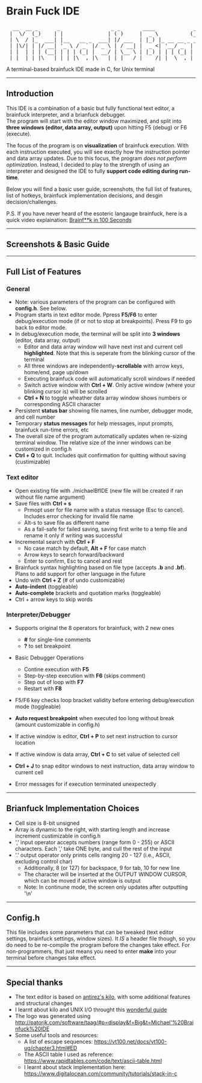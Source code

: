 # Brain Fuck IDE
<pre>
  __  __ _      _                _ _       ____            _        __            _      _____ _____  ______ 
 |  \/  (_)    | |              | ( )     |  _ \          (_)      / _|          | |    |_   _|  __ \|  ____|
 | \  / |_  ___| |__   __ _  ___| |/ ___  | |_) |_ __ __ _ _ _ __ | |_ _   _  ___| | __   | | | |  | | |__   
 | |\/| | |/ __| '_ \ / _` |/ _ \ | / __| |  _ <| '__/ _` | | '_ \|  _| | | |/ __| |/ /   | | | |  | |  __|  
 | |  | | | (__| | | | (_| |  __/ | \__ \ | |_) | | | (_| | | | | | | | |_| | (__|   <   _| |_| |__| | |____ 
 |_|  |_|_|\___|_| |_|\__,_|\___|_| |___/ |____/|_|  \__,_|_|_| |_|_|  \__,_|\___|_|\_\ |_____|_____/|______| (v1.0)
</pre>                                                                                                        
                                                                                                         

A terminal-based brainfuck IDE made in C, for Unix terminal

-----------------------------------------------------------------------------------------------------------------------------------------------------------------------
## Introduction

This IDE is a combination of a basic but fully functional text editor, a brainfuck interpreter, and a brianfuck debugger.\
The program will start with the editor window maximized, and split into **three windows (editor, data array, output)** upon hitting F5 (debug) or F6 (execute). 

The focus of the program is on **visualization** of brainfuck execution. With each instruction executed, you will see exactly how the instruction pointer and data array updates. 
Due to this focus, the program *does not perform optimization*. Instead, I decided to play to the strength of using an interpreter and designed the IDE to fully **support code editing during run-time**. 

Below you will find a basic user guide, screenshots, the full list of features, list of hotkeys, brainfuck implementation decisions, and desgin decision/challenges. 

P.S. If you have never heard of the esoteric langauge brainfuck, here is a quick video explaination: [Brainf**k in 100 Seconds](https://www.youtube.com/watch?v=hdHjjBS4cs8)

-----------------------------------------------------------------------------------------------------------------------------------------------------------
## Screenshots & Basic Guide


-----------------------------------------------------------------------------------------------------------------------------------------------------------------------
## Full List of Features

### General
- Note: various parameters of the program can be configured with **config.h**. See below.
- Program starts in text editor mode. Ppress **F5/F6** to enter debug/execution mode (if or not to stop at breakpoints). Press F9 to go back to editor mode.
- In debug/execution mode, the terminal will be split into **3 windows** (editor, data array, output)
	- Editor and data array window will have next inst and current cell **highlighted**. Note that this is seperate from the blinking cursor of the terminal
	- All three windows are independently-**scrollable** with arrow keys, home/end, page up/down
	- Executing brainfuck code will automatically scroll windows if needed
	- Switch active window with **Ctrl + W**. Only active window (where your blinking cursor is) will be scrolled
	- **Ctrl + N** to toggle wheather data array window shows numbers or corresponding ASCII character
- Persistent **status bar** showing file names, line number, debugger mode, and cell number
- Temporary **status messages** for help messages, input prompts, brainfuck run-time errors, etc
- The overall size of the program automatically updates when re-sizing terminal window. The relative size of the inner windows can be customized in config.h
- **Ctrl + Q** to quit. Includes quit confirmation for quitting without saving (custimizable)

### Text editor
- Open existing file with ./michaelBfIDE <fiel name> (new file will be created if ran without file name argument)
- Save files with **Ctrl + s**
	- Prmopt user for file name with a status message (Esc to cancel). Includes error checking for invalid file name
	- Alt-s to save file as different name
	- As a fail-safe for failed saving, saving first write to a temp file and rename it only if writing was successful
- Incremental search with **Ctrl + F**
	- No case match by default, **Alt + F** for case match
	- Arrow keys to search forward/backward
	- Enter to confirm, Esc to cancel and rest
- Brainfuck syntax highlighting based on file type (accepts **.b** and **.bf**). Plans to add support for other language in the future
- Undo with **Ctrl + Z** (# of undo customizable)
- **Auto-indent** (toggleable)
- **Auto-complete** brackets and quotation marks (toggleable)
- Ctrl + arrow keys to skip words

### Interpreter/Debugger
- Supports original the 8 operators for brainfuck, with 2 new ones
	- **\#** for single-line comments
	- **?** to set breakpoint

- Basic Debugger Operations
	- Contine execution with **F5**
	- Step-by-step execution with **F6** (skips comment)
	- Step out of loop with **F7**
	- Restart with **F8**

- F5/F6 key checks loop bracket validity before entering debug/execution mode (toggleable)
- **Auto request breakpoint** when executed too long without break (amount customizable in config.h) 
- If active window is editor, **Ctrl + P** to set next instruction to cursor location
- If active window is data array, **Ctrl + C** to set value of selected cell
- **Ctrl + J** to snap editor windows to next instruction, data array window to current cell
- Error messages for if execution terminated unexpectedly

-----------------------------------------------------------------------------------------------------------------------------------------------------------------------
## Brianfuck Implementation Choices

- Cell size is 8-bit unsigned
- Array is dynamic to the right, with starting length and increase increment custimizable in config.h
- ',' input operator accepts numbers (range form 0 - 255) or ASCII characters. Each ',' take ONE byte, and cull the rest of the input
- '.' output operator only prints cells ranging 20 - 127 (i.e., ASCII, excluding control char)
	- Additionally, 8 (or 127) for backspace, 9 for tab, 10 for new line
	- The character will be inserted at the OUTPUT WINDOW CURSOR, which can be moved if active window is output
	- Note: In continune mode, the screen only updates after outputting '\n'

-----------------------------------------------------------------------------------------------------------------------------------------------------------
## Config.h

This file includes some parameters that can be tweaked (text editor settings, brainfuck settings, window sizes).
It *IS* a header file though, so you do need to be re-compile the program before the changes take effect.
For non-programmers, that just means you need to enter **make** into your terminal before changes take effect.
 
-----------------------------------------------------------------------------------------------------------------------------------------------------------------------
## Special thanks

- The text editor is based on [antirez's kilo](http://antirez.com/news/108), with some additional features and structural changes
- I learnt about kilo and UNIX I/O throught this [wonderful guide](https://viewsourcecode.org/snaptoken/kilo/index.html)
- The logo was generated using http://patorjk.com/software/taag/#p=display&f=Big&t=Michael'%20Brainfuck%20IDE
- Some useful tools and resources:
    - A list of escape sequences: https://vt100.net/docs/vt100-ug/chapter3.html#ED
    - The ASCII table I used as reference: https://www.rapidtables.com/code/text/ascii-table.html
    - I learnt about stack implementation here: https://www.digitalocean.com/community/tutorials/stack-in-c
   

